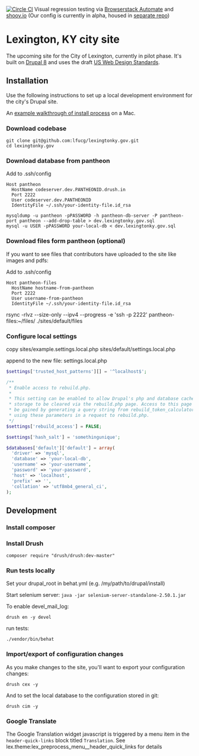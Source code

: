 [![Circle CI](https://circleci.com/gh/lfucg/lexingtonky.gov/tree/master.svg?style=svg)](https://circleci.com/gh/lfucg/lexingtonky.gov/tree/master)
Visual regression testing via [Browserstack Automate](browserstack.com/automate) and [shoov.io](http://shoov.io/) (Our config is currently in alpha, housed in [separate repo](https://github.com/eeeschwartz/shoov-tutorial))

# Lexington, KY city site

The upcoming site for the City of Lexington, currently in pilot phase. It's built on [Drupal 8](https://www.drupal.org/8) and uses the draft [US Web Design Standards](https://playbook.cio.gov/designstandards/).

## Installation

Use the following instructions to set up a local development environment for the city's Drupal site.

An [example walkthrough of install process](http://erikschwartz.net/2015-11-16-install-pantheon-drupal-8-mamp) on a Mac.

### Download codebase

```
git clone git@github.com:lfucg/lexingtonky.gov.git
cd lexingtonky.gov
```

### Download database from pantheon

Add to .ssh/config

```
Host pantheon
  HostName codeserver.dev.PANTHEONID.drush.in
  Port 2222
  User codeserver.dev.PANTHEONID
  IdentityFile ~/.ssh/your-identity-file.id_rsa
```

```
mysqldump -u pantheon -pPASSWORD -h pantheon-db-server -P pantheon-port pantheon --add-drop-table > dev.lexingtonky.gov.sql
mysql -u USER -pPASSWORD your-local-db < dev.lexingtonky.gov.sql
```

### Download files form pantheon (optional)

If you want to see files that contributors have uploaded to the site like images and pdfs:

Add to .ssh/config

```
Host pantheon-files
  HostName hostname-from-pantheon
  Port 2222
  User username-from-pantheon
  IdentityFile ~/.ssh/your-identity-file.id_rsa
```

rsync -rlvz --size-only --ipv4 --progress -e 'ssh -p 2222' pantheon-files:~/files/ ./sites/default/files

### Configure local settings

copy sites/example.settings.local.php sites/default/settings.local.php

append to the new file: settings.local.php

```php
$settings['trusted_host_patterns'][] = '^localhost$';

/**
 * Enable access to rebuild.php.
 *
 * This setting can be enabled to allow Drupal's php and database cached
 * storage to be cleared via the rebuild.php page. Access to this page can also
 * be gained by generating a query string from rebuild_token_calculator.sh and
 * using these parameters in a request to rebuild.php.
 */
$settings['rebuild_access'] = FALSE;

$settings['hash_salt'] = 'somethingunique';

$databases['default']['default'] = array(
  'driver' => 'mysql',
  'database' => 'your-local-db',
  'username' => 'your-username',
  'password' => 'your-password',
  'host' => 'localhost',
  'prefix' => '',
  'collation' => 'utf8mb4_general_ci',
);
```

## Development

### Install composer

### Install Drush

`composer require "drush/drush:dev-master"`

### Run tests locally

Set your drupal_root in behat.yml (e.g. /my/path/to/drupal/install)

Start selenium server: `java -jar selenium-server-standalone-2.50.1.jar`

To enable devel_mail_log:

`drush en -y devel`

run tests:

`./vendor/bin/behat`


### Import/export of configuration changes

As you make changes to the site, you'll want to export your configuration changes:

`drush cex -y`

And to set the local database to the configuration stored in git:

`drush cim -y`

### Google Translate

The Google Translation widget javascript is triggered by a menu item in the `header-quick-links`
block titled `Translation`. See lex.theme:lex_preprocess_menu__header_quick_links for details
